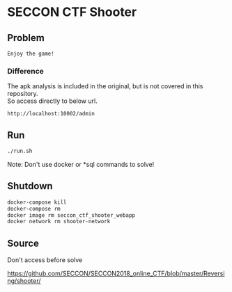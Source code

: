 # SECCON CTF Shooter

## Problem

```
Enjoy the game!
```

### Difference

The apk analysis is included in the original, but is not covered in this repository.  
So access directly to below url.

```
http://localhost:10002/admin
```

## Run

```bash
./run.sh
```

Note: Don't use docker or *sql commands to solve!

## Shutdown

```bash
docker-compose kill
docker-compose rm
docker image rm seccon_ctf_shooter_webapp
docker network rm shooter-network
```

## Source

Don't access before solve

https://github.com/SECCON/SECCON2018_online_CTF/blob/master/Reversing/shooter/